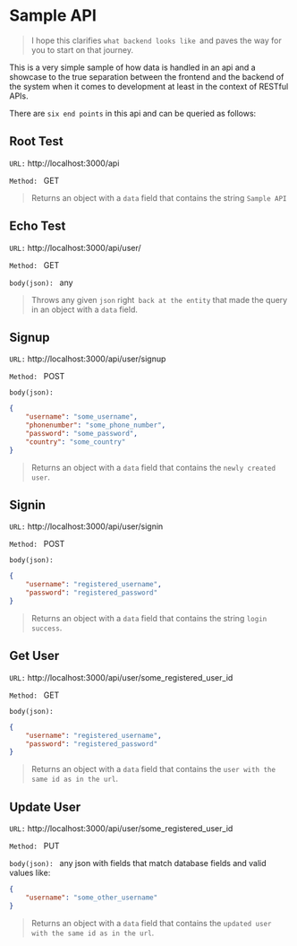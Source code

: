 # Sample API

> I hope this clarifies `what backend looks like `and paves the way for you to start on that journey.

This is a very simple sample of how data is handled in an api and a showcase to the true separation between the frontend and the backend of the system when it comes to development at least in the context of RESTful APIs.

There are `six end points` in this api and can be queried as follows: 

## Root Test
    
`URL:` http://localhost:3000/api

`Method: ` GET

> Returns an object with a `data` field that contains the string `Sample API`

## Echo Test

`URL:` http://localhost:3000/api/user/

`Method: ` GET

`body(json): ` any

> Throws any given `json` right` back at the entity` that made the query in an object with a `data` field.

## Signup
    
`URL:` http://localhost:3000/api/user/signup 

`Method: ` POST

`body(json): ` 
~~~json
{
	"username": "some_username",
	"phonenumber": "some_phone_number",
	"password": "some_password",
	"country": "some_country"
}
~~~

> Returns an object with a `data` field that contains the `newly created user`.

## Signin
    
`URL:` http://localhost:3000/api/user/signin

`Method: ` POST

`body(json): ` 
~~~json
{
	"username": "registered_username",
	"password": "registered_password"
}
~~~

> Returns an object with a `data` field that contains the string `login success`.

## Get User
    
`URL:` http://localhost:3000/api/user/some_registered_user_id

`Method: ` GET

`body(json): ` 
~~~json
{
	"username": "registered_username",
	"password": "registered_password"
}
~~~

> Returns an object with a `data` field that contains the `user with the same id as in the url`.

## Update User
    
`URL:` http://localhost:3000/api/user/some_registered_user_id

`Method: ` PUT

`body(json): ` any json with fields that match database fields and valid values like:

~~~json
{
    "username": "some_other_username"
}
~~~

> Returns an object with a `data` field that contains the `updated user with the same id as in the url`.